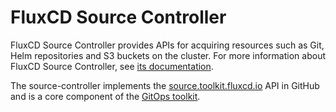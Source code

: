 # FluxCD Source Controller

FluxCD Source Controller provides APIs for acquiring resources such as Git, Helm repositories and S3 buckets on the cluster.
For more information about FluxCD Source Controller, see [its documentation](https://fluxcd.io/flux/components/source/). 

The source-controller implements the
[source.toolkit.fluxcd.io](https://github.com/fluxcd/source-controller/tree/main/docs/spec/v1beta1) API in GitHub
and is a core component of the [GitOps toolkit](https://toolkit.fluxcd.io).
